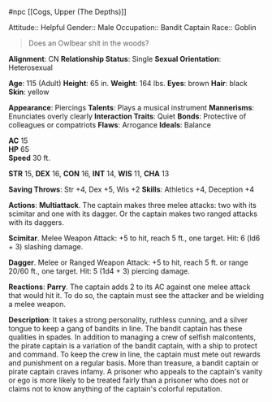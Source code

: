 #npc [[Cogs, Upper (The Depths)]]

Attitude:: Helpful
Gender:: Male
Occupation:: Bandit Captain
Race:: Goblin

> Does an Owlbear shit in the woods?

**Alignment**: CN
**Relationship Status**: Single
**Sexual Orientation**: Heterosexual

**Age**: 115 (Adult)
**Height**: 65 in.
**Weight**: 164 lbs.
**Eyes**: brown	
**Hair**: black	
**Skin**: yellow

**Appearance**: Piercings
**Talents**: Plays a musical instrument
**Mannerisms**: Enunciates overly clearly
**Interaction Traits**: Quiet
**Bonds**: Protective of colleagues or compatriots
**Flaws**: Arrogance
**Ideals**: Balance

**AC**	15	
**HP**	65	
**Speed**	30 ft.

**STR** 15, **DEX** 16, **CON** 16, **INT** 14, **WIS** 11, **CHA** 13

**Saving Throws**: Str +4, Dex +5, Wis +2
**Skills**: Athletics +4, Deception +4

**Actions**:
**Multiattack**. The captain makes three melee attacks: two with its scimitar and one with its dagger. Or the captain makes two ranged attacks with its daggers.

**Scimitar**. Melee Weapon Attack: +5 to hit, reach 5 ft., one target. Hit: 6 (ld6 + 3) slashing damage.

**Dagger**. Melee or Ranged Weapon Attack: +5 to hit, reach 5 ft. or range 20/60 ft., one target. Hit: 5 (1d4 + 3) piercing damage.

**Reactions**:
**Parry**. The captain adds 2 to its AC against one melee attack that would hit it. To do so, the captain must see the attacker and be wielding a melee weapon.

**Description**: It takes a strong personality, ruthless cunning, and a silver tongue to keep a gang of bandits in line. The bandit captain has these qualities in spades. In addition to managing a crew of selfish malcontents, the pirate captain is a variation of the bandit captain, with a ship to protect and command. To keep the crew in line, the captain must mete out rewards and punishment on a regular basis. More than treasure, a bandit captain or pirate captain craves infamy. A prisoner who appeals to the captain's vanity or ego is more likely to be treated fairly than a prisoner who does not or claims not to know anything of the captain's colorful reputation.